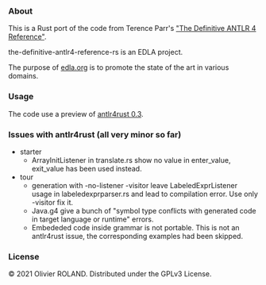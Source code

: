 ### About ###
This is a Rust port of the code from Terence Parr's ["The Definitive ANTLR 4 Reference"](https://pragprog.com/titles/tpantlr2/the-definitive-antlr-4-reference/).

the-definitive-antlr4-reference-rs is an EDLA project.

The purpose of [edla.org](http://www.edla.org) is to promote the state of the art in various domains.

### Usage ###
The code use a preview of [antlr4rust 0.3](https://github.com/rrevenantt/antlr4rust/tree/v0.3).

### Issues with antlr4rust (all very minor so far) ###
- starter
    - ArrayInitListener in translate.rs show no value in enter_value, exit_value has been used instead.
- tour
    - generation with -no-listener -visitor leave LabeledExprListener usage in labeledexprparser.rs and lead to compilation error. Use only -visitor fix it.
    - Java.g4 give a bunch of "symbol type conflicts with generated code in target language or runtime" errors.
    - Embededed code inside grammar is not portable. This is not an antlr4rust issue, the corresponding examples had been skipped.

### License ###
© 2021 Olivier ROLAND. Distributed under the GPLv3 License.